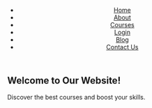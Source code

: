 <!DOCTYPE html>
<html lang="en">
<head>
  <meta charset="UTF-8">
  <meta name="viewport" content="width=device-width, initial-scale=1.0">
  <link rel="stylesheet" href="styles.css">
  <title>Home</title>
</head>
<body>
  <header>
    <nav>
      <ul>
        <li><a href="index.html">Home</a></li>
        <li><a href="about.html">About</a></li>
        <li><a href="courses.html">Courses</a></li>
        <li><a href="login.html">Login</a></li>
        <li><a href="blog.html">Blog</a></li>
        <li><a href="contact.html">Contact Us</a></li>
      </ul>
    </nav>
  </header>

  <section class="hero">
    <h1>Welcome to Our Website!</h1>
    <p>Discover the best courses and boost your skills.</p>
  </section>

  <script src="script.js"></script>
</body>
</html>

